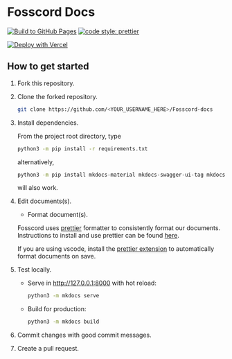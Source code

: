 # Fosscord Docs

[![Build to GitHub Pages](https://github.com/Fosscord/Fosscord-docs/actions/workflows/build.yml/badge.svg)](https://github.com/Fosscord/Fosscord-docs/actions/workflows/build.yml) [![code style: prettier](https://img.shields.io/badge/code_style-prettier-ff69b4.svg)](https://github.com/prettier/prettier)

[![Deploy with Vercel](https://vercel.com/button)](https://vercel.com/new/clone?repository-url=https://github.com/Fosscord/Fosscord-docs)

## How to get started

1. Fork this repository.
2. Clone the forked repository.

    ```bash
    git clone https://github.com/<YOUR_USERNAME_HERE>/Fosscord-docs
    ```

3. Install dependencies.

    From the project root directory, type

    ```bash
    python3 -m pip install -r requirements.txt
    ```

    alternatively,

    ```bash
    python3 -m pip install mkdocs-material mkdocs-swagger-ui-tag mkdocs-section-index mkdocs-macros
    ```

    will also work.

4. Edit documents(s).

    - Format document(s).

    Fosscord uses [prettier](https://prettier.io) formatter to consistently format our documents. Instructions to install and use prettier can be found [here](https://prettier.io/docs/en/install.html).

    If you are using vscode, install the [prettier extension](https://marketplace.visualstudio.com/items?itemName=esbenp.prettier-vscode) to automatically format documents on save.

5. Test locally.

    - Serve in <http://127.0.0.1:8000> with hot reload:

        ```bash
        python3 -m mkdocs serve
        ```

    - Build for production:

        ```bash
        python3 -m mkdocs build
        ```

6. Commit changes with good commit messages.
7. Create a pull request.

